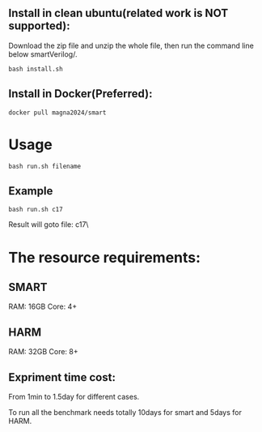 ## Install  in clean ubuntu(related work is NOT supported):
Download the zip file and unzip the whole file, then run the command line below smartVerilog/.

    bash install.sh

## Install in Docker(Preferred):

    docker pull magna2024/smart 

# Usage

    bash run.sh filename
## Example

    bash run.sh c17

Result will goto file: c17\

# The resource requirements:
## SMART
RAM: 16GB Core: 4+

## HARM
RAM: 32GB Core: 8+

## Expriment time cost:
From 1min to 1.5day for different cases.

To run all the benchmark needs totally 10days for smart and 5days for HARM.